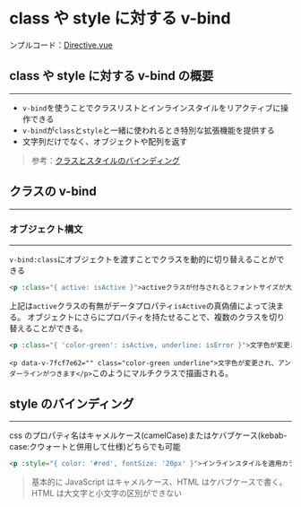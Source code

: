 # class や style に対する v-bind

ンプルコード：[Directive.vue](../Vue.js_Sample_Code/sample-app/src/components/Directive.vue)

## class や style に対する v-bind の概要

---

- `v-bind`を使うことでクラスリストとインラインスタイルをリアクティブに操作できる
- `v-bind`が`class`と`style`と一緒に使われるとき特別な拡張機能を提供する
- 文字列だけでなく、オブジェクトや配列を返す

> 参考：[クラスとスタイルのバインディング](https://v2.ja.vuejs.org/v2/guide/class-and-style.html)

## クラスの v-bind

---

### オブジェクト構文

---

`v-bind:class`にオブジェクトを渡すことでクラスを動的に切り替えることができる

```html
<p :class="{ active: isActive }">activeクラスが付与されるとフォントサイズが大きくなります</p>
```

上記は`active`クラスの有無がデータプロパティ`isActive`の真偽値によって決まる。
オブジェクトにさらにプロパティを持たせることで、複数のクラスを切り替えることができる。

```html
<p :class="{ 'color-green': isActive, underline: isError }">文字色が変更され、アンダーラインがつきます</p>
```

`<p data-v-7fcf7e62="" class="color-green underline">文字色が変更され、アンダーラインがつきます</p>`このようにマルチクラスで描画される。

## style のバインディング

---

css のプロパティ名はキャメルケース(camelCase)またはケバブケース(kebab-case:クウォートと併用して仕様)どちらでも可能

```html
<p :style="{ color: '#red', fontSize: '20px' }">インラインスタイルを適用カラーは赤でフォントサイズは20px</p>
```

> 基本的に JavaScript はキャメルケース、HTML はケバブケースで書く。HTML は大文字と小文字の区別ができない
